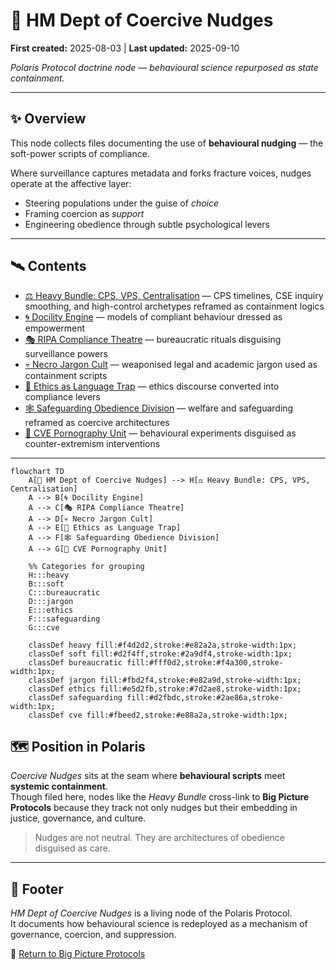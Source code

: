 # 🧠 HM Dept of Coercive Nudges

**First created:** 2025-08-03 | **Last updated:** 2025-09-10  

*Polaris Protocol doctrine node — behavioural science repurposed as state containment.*  

---

## ✨ Overview  

This node collects files documenting the use of **behavioural nudging** — the soft-power scripts of compliance.  

Where surveillance captures metadata and forks fracture voices, nudges operate at the affective layer:  
- Steering populations under the guise of *choice*  
- Framing coercion as *support*  
- Engineering obedience through subtle psychological levers  

---

## 🛰️ Contents  

- [⚖️ Heavy Bundle: CPS, VPS, Centralisation](./⚖️_heavy_bundle_cps_vps_centralisation.md) — CPS timelines, CSE inquiry smoothing, and high-control archetypes reframed as containment logics  
- [🌀 Docility Engine](./🌀_docility_engine.md) — models of compliant behaviour dressed as empowerment  
- [🎭 RIPA Compliance Theatre](./🎭_RIPA_compliance_theatre.md) — bureaucratic rituals disguising surveillance powers  
- [💀 Necro Jargon Cult](./💀_necro_jargon_cult.md) — weaponised legal and academic jargon used as containment scripts  
- [📜 Ethics as Language Trap](./📜_ethics_as_language_trap.md) — ethics discourse converted into compliance levers  
- [🕸️ Safeguarding Obedience Division](./🕸️_safeguarding_obedience_division.md) — welfare and safeguarding reframed as coercive architectures  
- [🦚 CVE Pornography Unit](./🦚_cve_pornography_unit.md) — behavioural experiments disguised as counter-extremism interventions  

---

```mermaid
flowchart TD
    A[🧠 HM Dept of Coercive Nudges] --> H[⚖️ Heavy Bundle: CPS, VPS, Centralisation]
    A --> B[🌀 Docility Engine]
    A --> C[🎭 RIPA Compliance Theatre]
    A --> D[💀 Necro Jargon Cult]
    A --> E[📜 Ethics as Language Trap]
    A --> F[🕸️ Safeguarding Obedience Division]
    A --> G[🦚 CVE Pornography Unit]

    %% Categories for grouping
    H:::heavy
    B:::soft
    C:::bureaucratic
    D:::jargon
    E:::ethics
    F:::safeguarding
    G:::cve

    classDef heavy fill:#f4d2d2,stroke:#e82a2a,stroke-width:1px;
    classDef soft fill:#d2f4ff,stroke:#2a9df4,stroke-width:1px;
    classDef bureaucratic fill:#fff0d2,stroke:#f4a300,stroke-width:1px;
    classDef jargon fill:#fbd2f4,stroke:#e82a9d,stroke-width:1px;
    classDef ethics fill:#e5d2fb,stroke:#7d2ae8,stroke-width:1px;
    classDef safeguarding fill:#d2fbdc,stroke:#2ae86a,stroke-width:1px;
    classDef cve fill:#fbeed2,stroke:#e88a2a,stroke-width:1px;

```

## 🗺️ Position in Polaris  

*Coercive Nudges* sits at the seam where **behavioural scripts** meet **systemic containment**.  
Though filed here, nodes like the *Heavy Bundle* cross-link to **Big Picture Protocols** because they track not only nudges but their embedding in justice, governance, and culture.  

> Nudges are not neutral. They are architectures of obedience disguised as care.  

---

## 🏮 Footer  

*HM Dept of Coercive Nudges* is a living node of the Polaris Protocol.  
It documents how behavioural science is redeployed as a mechanism of governance, coercion, and suppression.  

🏮 [Return to Big Picture Protocols](../README.md)
